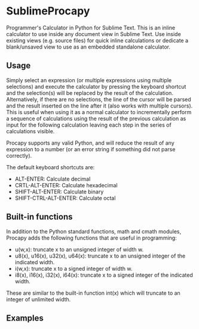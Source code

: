 # SublimeProcapy
Programmer's Calculator in Python for Sublime Text. This is an inline calculator to use inside any document view in Sublime Text. Use inside existing views (e.g. source files) for quick inline calculations or dedicate a blank/unsaved view to use as an embedded standalone calculator.

## Usage
Simply select an expression (or multiple expressions using multiple selections) and execute the calculator by pressing the keyboard shortcut and the selection(s) will be replaced by the result of the calculation. Alternatively, if there are no selections, the line of the cursor will be parsed and the result inserted on the line after it (also works with multiple cursors). This is useful when using it as a normal calculator to incrementally perform a sequence of calculations using the result of the previous calculation as input for the following calculation leaving each step in the series of calculations visible.

Procapy supports any valid Python, and will reduce the result of any expression to a number (or an error string if something did not parse correctly).

The default keyboard shortcuts are:

 * ALT-ENTER: Calculate decimal
 * CRTL-ALT-ENTER: Calculate hexadecimal
 * SHIFT-ALT-ENTER: Calculate binary
 * SHIFT-CTRL-ALT-ENTER: Calculate octal

## Built-in functions
In addition to the Python standard functions, math and cmath modules, Procapy adds the following functions that are useful in programming:

 * u(w,x): truncate x to an unsigned integer of width w.
 * u8(x), u16(x), u32(x), u64(x): truncate x to an unsigned integer of the indicated width.
 * i(w,x): truncate x to a signed integer of width w.
 * i8(x), i16(x), i32(x), i64(x): truncate x to a signed integer of the indicated width.

These are similar to the built-in function int(x) which will truncate to an integer of unlimited width.

## Examples
